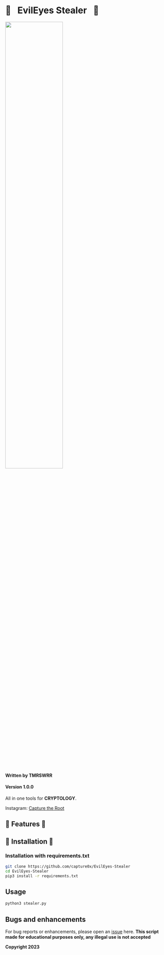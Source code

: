 # 🧿     &nbsp;         EvilEyes Stealer      &nbsp; 🧿

<img src="https://i.imgur.com/E700C3L.png" width="60%"></img>


#### Written by TMRSWRR
#### Version 1.0.0
All in one tools for **CRYPTOLOGY**.

Instagram: [Capture the Root](https://www.instagram.com/capturetheroot/)


## 🧰  Features  🧰




## 📀 Installation 📀
### Installation with requirements.txt


```bash
git clone https://github.com/capture0x/EvilEyes-Stealer
cd EvilEyes-Stealer
pip3 install -r requirements.txt
```
## Usage

```bash
python3 stealer.py
```



## Bugs and enhancements

For bug reports or enhancements, please open an [issue](https://github.com/capture0x/EvilEyes-Stealer/issues) here.
**This script made for educational purposes only, any illegal use is not accepted**

**Copyright 2023**

